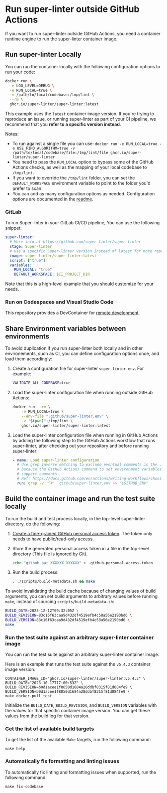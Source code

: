 # Run super-linter outside GitHub Actions

If you want to run super-linter outside GitHub Actions, you need a container
runtime engine to run the super-linter container image.

## Run super-linter Locally

You can run the container locally with the following configuration options to run your code:

```bash
docker run \
  -e LOG_LEVEL=DEBUG \
  -e RUN_LOCAL=true \
  -v /path/to/local/codebase:/tmp/lint \
  --rm \
  ghcr.io/super-linter/super-linter:latest
```

This example uses the `latest` container image version. If you're trying to reproduce
an issue, or running super-linter as part of your CI pipeline, we recommend that
you **refer to a specific version instead**.

Notes:

- To run against a single file you can use: `docker run -e RUN_LOCAL=true -e USE_FIND_ALGORITHM=true -v /path/to/local/codebase/file:/tmp/lint/file ghcr.io/super-linter/super-linter`
- You need to pass the `RUN_LOCAL` option to bypass some of the GitHub Actions checks, as well as the mapping of your local codebase to `/tmp/lint`.
- If you want to override the `/tmp/lint` folder, you can set the `DEFAULT_WORKSPACE` environment variable to point to the folder you'd prefer to scan.
- You can add as many configuration options as needed. Configuration options are documented in the [readme](../README.md#configure-super-linter).

### GitLab

To run Super-linter in your GitLab CI/CD pipeline, You can use the following
snippet:

```yaml
super-linter:
  # More info at https://github.com/super-linter/super-linter
  stage: Super-linter
  # Use a specific Super-linter version instead of latest for more reproducible builds
  image: super-linter/super-linter:latest
  script: ["true"]
  variables:
    RUN_LOCAL: "true"
    DEFAULT_WORKSPACE: $CI_PROJECT_DIR
```

Note that this is a high-level example that you should customize for your needs.

### Run on Codespaces and Visual Studio Code

This repository provides a DevContainer for [remote development](https://code.visualstudio.com/docs/remote/containers).

## Share Environment variables between environments

To avoid duplication if you run super-linter both locally and in other
environements, such as CI, you can define configuration options once, and load
them accordingly:

1. Create a configuration file for super-linter `super-linter.env`. For example:

   ```bash
   VALIDATE_ALL_CODEBASE=true
   ```

1. Load the super-linter configuration file when running outside GitHub Actions:

   ```bash
   docker run --rm \
       -e RUN_LOCAL=true \
       --env-file ".github/super-linter.env" \
       -v "$(pwd)":/tmp/lint \
       ghcr.io/super-linter/super-linter:latest
   ```

1. Load the super-linter configuration file when running in GitHub Actions by
   adding the following step to the GitHub Actions workflow that runs
   super-linter, after checking out your repository and before running
   super-linter:

   ```yaml
   - name: Load super-linter configuration
     # Use grep inverse matching to exclude eventual comments in the .env file
     # because the GitHub Actions command to set environment variables doesn't
     # support comments.
     # Ref: https://docs.github.com/en/actions/writing-workflows/choosing-what-your-workflow-does/workflow-commands-for-github-actions#setting-an-environment-variable
     run: grep -v '^#' .github/super-linter.env >> "$GITHUB_ENV"
   ```

## Build the container image and run the test suite locally

To run the build and test process locally, in the top-level super-linter
directory, do the following:

1. [Create a fine-grained GitHub personal access token](https://docs.github.com/en/authentication/keeping-your-account-and-data-secure/managing-your-personal-access-tokens#creating-a-fine-grained-personal-access-token).
   The token only needs to have public/read-only access.

1. Store the generated personal access token in a file in the top-level
   directory (This file is ignored by Git).

   ```bash
   echo "github_pat_XXXXXX_XXXXXX" > .github-personal-access-token
   ```

1. Run the build process:

   ```bash
   . ./scripts/build-metadata.sh && make
   ```

To avoid invalidating the build cache because of changing values of build
arguments, you can set build arguments to arbitrary values before running
`make`, instead of sourcing `scripts/build-metadata.sh`:

```bash
BUILD_DATE=2023-12-12T09:32:05Z \
BUILD_REVISION=83c16f63caa9d432df4519efb4c58a56e2190bd6 \
BUILD_VERSION=83c16f63caa9d432df4519efb4c58a56e2190bd6 \
make
```

### Run the test suite against an arbitrary super-linter container image

You can run the test suite against an arbitrary super-linter container image.

Here is an example that runs the test suite against the `v5.4.3` container
image version.

```shell
CONTAINER_IMAGE_ID="ghcr.io/super-linter/super-linter:v5.4.3" \
BUILD_DATE="2023-10-17T17:00:53Z" \
BUILD_REVISION=b0d1acee1f8050d1684a28ddbf8315f81d084fe9 \
BUILD_VERSION=b0d1acee1f8050d1684a28ddbf8315f81d084fe9 \
make docker-pull test
```

Initialize the `BUILD_DATE`, `BUILD_REVISION`, and `BUILD_VERSION` variables
with the values for that specific container image version. You can get these
values from the build log for that version.

### Get the list of available build targets

To get the list of the available `Make` targets, run the following command:

```shell
make help
```

### Automatically fix formatting and linting issues

To automatically fix linting and formatting issues when supported, run the
following command:

```shell
make fix-codebase
```
